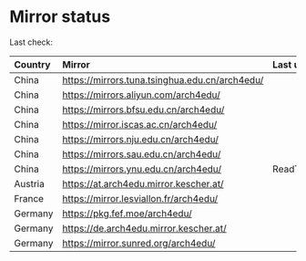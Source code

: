 <script src="./time.js"></script>
# Mirror status
Last check: <script type="text/javascript">localize(1694297693.749754);</script>

|Country|Mirror|Last update|
|:------|:-----|:----------|
|China|https://mirrors.tuna.tsinghua.edu.cn/arch4edu/|<script type="text/javascript">localize(1694025169);</script>|
|China|https://mirrors.aliyun.com/arch4edu/|<script type="text/javascript">localize(1694025169);</script>|
|China|https://mirrors.bfsu.edu.cn/arch4edu/|<script type="text/javascript">localize(1694025169);</script>|
|China|https://mirror.iscas.ac.cn/arch4edu/|<script type="text/javascript">localize(1694025169);</script>|
|China|https://mirrors.nju.edu.cn/arch4edu/|<script type="text/javascript">localize(1694025169);</script>|
|China|https://mirrors.sau.edu.cn/arch4edu/|<script type="text/javascript">localize(1694025169);</script>|
|China|https://mirrors.ynu.edu.cn/arch4edu/|ReadTimeout|
|Austria|https://at.arch4edu.mirror.kescher.at/|<script type="text/javascript">localize(1694025169);</script>|
|France|https://mirror.lesviallon.fr/arch4edu/|<script type="text/javascript">localize(1694025169);</script>|
|Germany|https://pkg.fef.moe/arch4edu/|<script type="text/javascript">localize(1694025169);</script>|
|Germany|https://de.arch4edu.mirror.kescher.at/|<script type="text/javascript">localize(1694025169);</script>|
|Germany|https://mirror.sunred.org/arch4edu/|<script type="text/javascript">localize(1694025169);</script>|

<script src="./tablefilter/tablefilter.js"></script>
<script src="./table.js"></script>